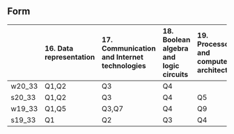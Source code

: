 Form
----

|        | 16. Data representation | 17. Communication and Internet technologies | 18. Boolean algebra and logic circuits | 19. Processor and computer architecture | 20. System software | 21. Security | 22. Monitoring and Control systems |
|:-------|:------------------------|:--------------------------------------------|:---------------------------------------|:----------------------------------------|:--------------------|:-------------|:-----------------------------------|
| w20_33 | Q1,Q2                   | Q3                                          | Q4                                     |                                         | Q5                  | Q6           | Q7                                 |
| s20_33 | Q1,Q2                   | Q3                                          | Q4                                     | Q5                                      | Q6                  | Q8           | Q7, Q9                             |
| w19_33 | Q1,Q5                   | Q3,Q7                                       | Q4                                     | Q9                                      | Q2,Q6               | Q8           |                                    |
| s19_33 | Q1                      | Q2                                          | Q3                                     | Q4                                      |                     | Q5           | Q6                                 |

